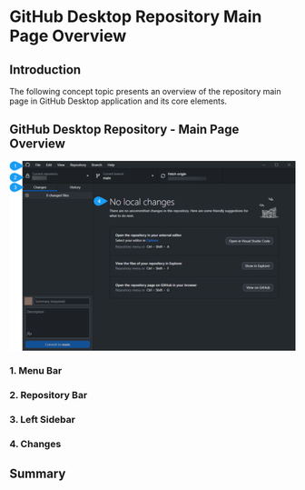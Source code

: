# GitHub Desktop Repository Main Page Overview 

## Introduction

The following concept topic presents an overview of the repository main page in GitHub Desktop application and its core elements. 

## GitHub Desktop Repository - Main Page Overview
![alt GitHub Desktop Repository](Github.png)


### 1. Menu Bar


### 2. Repository Bar

### 3. Left Sidebar 

### 4. Changes

## Summary